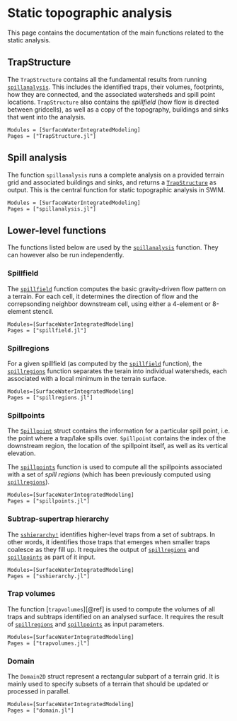 # Static topographic analysis

This page contains the documentation of the main functions related to the static analysis.

## TrapStructure

The `TrapStructure` contains all the fundamental results from running
[`spillanalysis`](@ref).  This includes the identified traps, their volumes,
footprints, how they are connected, and the associated watersheds and spill point
locations. `TrapStructure` also contains the *spillfield* (how flow is directed
between gridcells), as well as a copy of the topography, buildings and sinks
that went into the analysis.

```@autodocs
Modules = [SurfaceWaterIntegratedModeling]
Pages = ["TrapStructure.jl"]
```
## Spill analysis

The function `spillanalysis` runs a complete analysis on a provided terrain grid
and associated buildings and sinks, and returns a [`TrapStructure`](@ref) as
output.  This is the central function for static topographic analysis in SWIM.

```@autodocs
Modules = [SurfaceWaterIntegratedModeling]
Pages = ["spillanalysis.jl"]
```
## Lower-level functions

The functions listed below are used by the [`spillanalysis`](@ref)
function.  They can however also be run independently.

### Spillfield

The [`spillfield`](@ref) function computes the basic gravity-driven flow pattern
on a terrain.  For each cell, it determines the direction of flow and the
correpsonding neighbor downstream cell, using either a 4-element or 8-element stencil.

```@autodocs
Modules=[SurfaceWaterIntegratedModeling]
Pages = ["spillfield.jl"]
```

### Spillregions

For a given spillfield (as computed by the [`spillfield`](@ref) function), the
[`spillregions`](@ref) function separates the terain into individual watersheds,
each associated with a local minimum in the terrain surface. 

```@autodocs
Modules=[SurfaceWaterIntegratedModeling]
Pages = ["spillregions.jl"]
```

### Spillpoints

The [`Spillpoint`](@ref) struct contains the information for a particular spill
point, i.e. the point where a trap/lake spills over.  `Spillpoint` contains
the index of the downstream region, the location of the spillpoint itself, as
well as its vertical elevation.

The [`spillpoints`](@ref) function is used to compute all the spillpoints
associated with a set of *spill regions* (which has been previously computed
using [`spillregions`](@ref)).

```@autodocs
Modules=[SurfaceWaterIntegratedModeling]
Pages = ["spillpoints.jl"]
```
### Subtrap-supertrap hierarchy

The [`sshierarchy!`](@ref) identifies higher-level traps from a set of
subtraps. In other words, it identifies those traps that emerges when smaller
traps coalesce as they fill up.  It requires the output of
[`spillregions`](@ref) and [`spillpoints`](@ref) as part of it input.

```@autodocs
Modules=[SurfaceWaterIntegratedModeling]
Pages = ["sshierarchy.jl"]
```
### Trap volumes

The function [`trapvolumes`][@ref] is used to compute the volumes of all traps
and subtraps identified on an analysed surface. It requires the result of 
[`spillregions`](@ref) and [`spillpoints`](@ref) as input parameters.

```@autodocs
Modules=[SurfaceWaterIntegratedModeling]
Pages = ["trapvolumes.jl"]
```

### Domain

The `Domain2D` struct represent a rectangular subpart of a terrain grid.  It is
mainly used to specify subsets of a terrain that should be updated or processed
in parallel.

```@autodocs
Modules=[SurfaceWaterIntegratedModeling]
Pages = ["domain.jl"]
```

